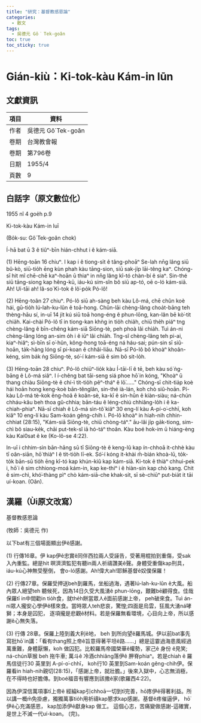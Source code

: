 ```yaml
---
title: "研究：基督教感恩論"
categories:
  - 散文
tags:
  - 吳德元 Gô͘ Tek-goân
toc: true
toc_sticky: true
---
```


# Gián-kiù：Ki-tok-kàu Kám-in lūn

## 文獻資訊

| 項目 | 資料 |
|---|---|
| 作者 | 吳德元 Gô͘ Tek-goân |
| 卷期 | 台灣教會報 |
| 卷期 | 第796卷 |
| 日期 | 1955/4 |
| 頁數 | 9 |

## 白話字（原文數位化）

1955 nî 4 goe̍h p.9

Ki-tok-kàu Kám-in luī

(Bo̍k-su: Gô͘ Tek-goân chok)

Í-hā bat ū 3 ê tiûⁿ-bīn hián-chhut i ê kám-siā.

(1) Hēng-toān 16 chiuⁿ. I kap i ê tiong-si̍t ê tâng-phoāⁿ Se-lah nn̄g lâng siū bû-kò, siū-tio̍h ēng kùn phah kàu tāng-sion, siū sak-ji̍p lāi-têng kaⁿ. Chóng-sī hit mî chē-chē kaⁿ-hoān ū thiaⁿ in nn̄g lâng kî-tó chàn-bí ê siaⁿ. Sin-thé siū tāng-siong kap hêng-kū, iáu-kú sim-sîn bô siū ap-tó, oē o-ló kám-siā. Ah! Uí-tāi ah! Iâ-so͘ Ki-tok ê lô͘-po̍k Pó-lô!

(2) Hēng-toân 27 chiuⁿ. Pó-lô siū ah-sàng beh kàu Lô-má, chē chûn koè hái, gū-tio̍h Iú-lah-ku-lûn ê toā-hong. Chûn-lāi chèng-lâng choa̍t-bāng teh thèng-hāu sí, in-uī 14 ji̍t kú siū toā hong-éng ê phun-lōng, kan-lân bē kò͘-tit chia̍h. Kai-chài Pó-lô tī in tiong-kan khǹg in tio̍h chia̍h, chiū the̍h piáⁿ tng chèng-lâng ê bīn-chêng kám-siā Siōng-tè, peh phoà lâi chia̍h. Tuì án-ni chèng-lâng lóng an-sim o̍h i ê iūⁿ lâi chia̍h. Tng-sî chèng-lâng teh pi-ai, kiaⁿ-hiâⁿ; sì-bīn sī o͘-hûn, kông-hong toā-éng ná háu-sai; pún-sin sī siû-hoān, ta̍k-hāng lóng sī pi-koan ê chhâi-liāu. Nā-sī Pó-lô bô khoàⁿ khoân-kéng, sim ba̍k ǹg Siōng-tè, só͘-í kám-siā ê sim bô sit-lo̍h.

(3) Hēng-toān 28 chiuⁿ. Pó-lô chiūⁿ-lio̍k kàu Í-tāi-lī ê tē, beh kàu só͘ ǹg-bāng ê Lô-má siâⁿ. I í-chêng bat tāi-seng siá phoe hō͘ in kóng, "Khoàⁿ ū thang chiàu Siōng-tè ê chí-ì tit-tio̍h pêⁿ-tháⁿ ê lō͘......" Chóng-sī chit-tia̍p koè hái hoān hong keng-koè bān-tênglân, sin-thé ià-lán, koh chò siû-hoān. Pí-kàu Lô-má tè-kok êng-hoâ ê koân-sè, ka-kī ê sin-hūn ê kiàn-siàu; ná-chún chháu-kâu beh thoa gû-chhia; bān-táu ê léng-chiú chhiâng-lo̍h i ê ka-chiah-phiaⁿ. Nā-sī chiah ê Lô-má sìn-tô͘ kiâⁿ 30 eng-lí kàu A-pí-o͘-chhī, koh kiâⁿ 10 eng-lí kàu Sam-koán gêng-chih i. Pó-lô khoàⁿ in hiah-nih chhin-chhiat (28:15), "Kám-siā Siōng-tè, chiū chòng-táⁿ." āu-lâi ji̍p ga̍k-tiong, sim-chì bô siau-ke̍k, chāi put-tek-sî iā hó-táⁿ thoân. Kàu boé hok-im ū hiáng-èng kàu Kai0sat ê ke (Ko-lô-se 4:22).

In-uī i chhim-sìn bān-hāng sū tī Siōng-tè ê keng-lû kap ín-chhoā it-chhè kàu tī oân-siān, hō͘ thiàⁿ I ê tit-tio̍h lī-ek. Só͘-í kóng it-khài m̄-bián khoà-lū, to̍k-to̍k bān-sū tio̍h ēng kî-tó kap khún-kiû kap kám-siā. Ki-tok ê thiàⁿ chhui-pek i, hō͘ i ê sim chhiong-moá kám-in, kap ke-thiⁿ i ê hiàn-sin kap chò kang. Chit ê sim-chì, khó͘-thàng pìⁿ chò kám-siā-che khak-si̍t, sī sè-chiūⁿ put-bia̍t it tāi uí-koan. (Oân).

## 漢羅（Ùi原文改寫）

基督教感恩論

(牧師：吳德元 作)

以下bat有三個場面顯出伊ê感謝。

(1) 行傳16章。伊 kap伊ê忠實ê同伴西拉兩人受誣告，受著用棍拍到重傷，受sak入內重監。總是hit 暝濟濟監犯有聽in兩人祈禱讚美ê聲。身體受重傷kap刑具，iáu-kú心神無受壓倒， 會o-ló感謝。Ah!偉大ah!耶穌基督ê奴僕保羅！

(2) 行傳27章。保羅受押送beh到羅馬，坐船過海，遇著Iú-lah-ku-lûn ê大風。船內眾人絕望teh 聽候死，因為14日久受大風湧ê phun-lōng，艱難bē顧得食。佳哉保羅tī in中間勸in tio̍h食，就the̍h餅當眾人ê面前感謝上帝， peh破來食。Tuì án-ni眾人攏安心學伊ê樣來食。當時眾人teh悲哀，驚惶;四面是烏雲，狂風大湧ná哮獅；本身是囚犯， 逐項攏是悲觀ê材料。若是保羅無看環境，心目向上帝，所以感謝ê心無失落。

(3) 行傳 28章。保羅上陸到義大利ê地， beh 到所向望ê羅馬城。伊以前bat事先寫批hō͘ in講：「看有thang照上帝ê旨意得著平坦ê路......」總是這霎過海患風經過萬重難，身體厭懶，koh 做囚犯。比較羅馬帝國榮華ê權勢，家己ê 身份 ê見笑; ná-chún草猴 beh 拖牛車; 萬斗ê 冷酒chhiâng落伊ê 胛脊phiaⁿ。若是chiah ê 羅馬信徒行30 英里到 A-pí-o͘-chhī， koh行10 英里到Sam-koán gêng-chih伊。保羅看in hiah-nih親切(28:15)，「感謝上帝，就壯膽。」後來入獄中，心志無消極，在不得時也好膽傳。到boé福音有響應到該撒ê家(歌羅西4:22)。

因為伊深信萬項事tī上帝ê 經綸kap引chhoā一切到tī完善，hō͘疼伊ê得著利益。所以講一概m̄免掛慮，獨獨萬事tio̍h用祈禱kap懇求kap感謝。基督ê疼催逼伊， hō͘伊ê心充滿感恩， kap加添伊ê獻身kap 做工。 這個心志，苦痛變做感謝-這確實，是世上不滅一代uí-koan。 (完)。
